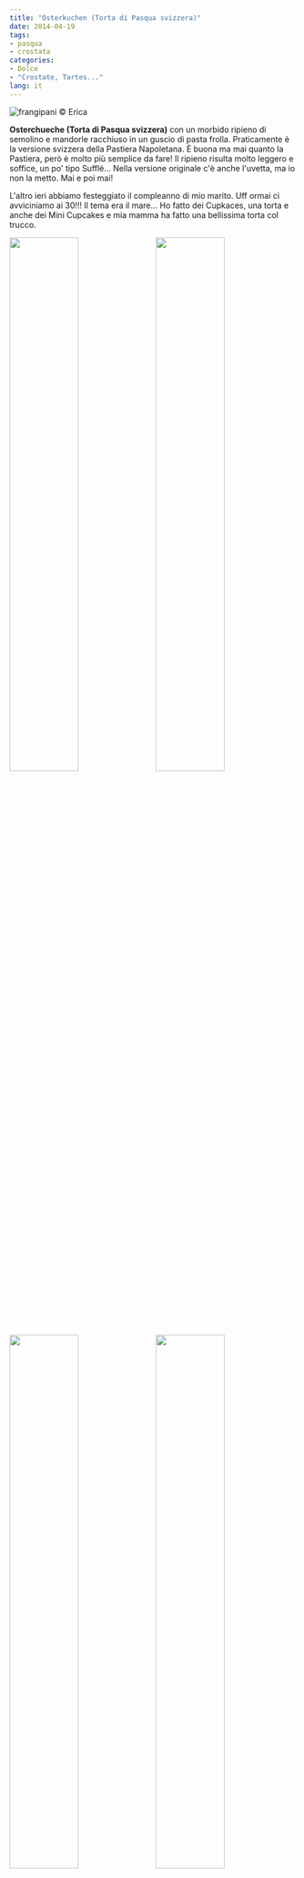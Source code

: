 ```yaml
---
title: "Osterkuchen (Torta di Pasqua svizzera)"
date: 2014-04-19
tags:
- pasqua
- crostata
categories:
- Dolce
- "Crostate, Tartes..."
lang: it
---
```

![](header.jpeg "frangipani © Erica")

**Osterchueche (Torta di Pasqua svizzera)** con un morbido ripieno di semolino e mandorle racchiuso in un guscio di pasta frolla. Praticamente è la versione svizzera della Pastiera Napoletana. È buona ma mai quanto la Pastiera, però è molto più semplice da fare! Il ripieno risulta molto leggero e soffice, un po' tipo Sufflé... Nella versione originale c'è anche l'uvetta, ma io non la metto. Mai e poi mai!

L'altro ieri abbiamo festeggiato il compleanno di mio marito. Uff ormai ci avviciniamo ai 30!!! Il tema era il mare... Ho fatto dei Cupkaces, una torta e anche dei Mini Cupcakes e mia mamma ha fatto una bellissima torta col trucco.
<p>
  <div style="width: 100%; margin-bottom: 0">
    <img style="float: left; width: 49%; margin-right: 1%" src="ccadri.jpg" alt="" title="frangipani © Erica" />
    <img style="float: left; width: 49%; margin-left: 1%" src="miniccadri.jpg" alt="" title="frangipani © Erica" />
    <div style="clear: both"></div>
  </div>
</p>

<p>
  <div style="width: 100%; margin-bottom: 0">
    <img style="float: left; width: 49%; margin-right: 1%" src="tavolaadri.jpg" alt="" title="frangipani © Erica" />
    <img style="float: left; width: 49%; margin-left: 1%" src="tortaadri.jpg" alt="" title="frangipani © Erica" />
    <div style="clear: both"></div>
  </div>
</p>

<div id="wrapper" style="text-align: center">
  <div id="yourdiv" style="display: inline-block;">
    <div class="ingredients" itemscope itemtype="http://schema.org/Recipe">
      <span itemprop="name" style="display:none;">Osterkuchen (Torta di Pasqua svizzera)</span>
      <span itemprop="recipeCategory" style="display:none;">Dolce</span>
      <img itemprop="image" style="display:none;" class="ignore-gallery-item" src="header.jpeg"/>
      <span itemprop="author" style="display:none;">Erica Raiano</span>
      <span itemprop="description" style="display:none;">Osterchueche (Torta di Pasqua svizzera) con un morbido ripieno di semolino e mandorle racchiuso in un guscio di pasta frolla.</span>
      <div class="ingredients-title">Ingredienti</div>
      <table>
        <tbody>
          <tr>
            <td colspan="2"><b>Pasta frolla</b></td>
          </tr>
          <tr itemprop="recipeIngredient"> 
            <td>200gr</td>
            <td>farina</td>
          </tr>
          <tr itemprop="recipeIngredient"> 
            <td>3 cucchiai</td>
            <td>zucchero</td>
          </tr>
          <tr itemprop="recipeIngredient"> 
            <td>100gr</td>
            <td>burro o margarina</td>
          </tr>
          <tr itemprop="recipeIngredient"> 
            <td>qb</td>
            <td>scorza d'arancia e di limone</td>
          </tr>
          <tr itemprop="recipeIngredient"> 
            <td>1</td>
            <td>uovo</td>
          </tr>
          <tr itemprop="recipeIngredient"> 
            <td>1 pizzico</td>
            <td>sale</td>
          </tr>
          <tr style="height: 15px;"></tr>
          <tr>          
            <td colspan="2"><b>Farcia</b></td>
          </tr>
          <tr itemprop="recipeIngredient"> 
            <td>4 dl</td>
            <td>latte</td>
          </tr>
          <tr itemprop="recipeIngredient">      
            <td>1 pizzico</td>
            <td>sale</td>
          </tr>
          <tr itemprop="recipeIngredient"> 
            <td>4 cucchiai</td>
            <td>semolino</td>
          </tr>
          <tr itemprop="recipeIngredient"> 
            <td>1 limone</td>
            <td>scorza e succo</td>
          </tr>
          <tr itemprop="recipeIngredient"> 
            <td>50gr</td>
            <td>burro o margarina</td>
          </tr>
          <tr itemprop="recipeIngredient"> 
            <td>3 cucchiai</td>
            <td>zucchero</td>
          </tr>
          <tr itemprop="recipeIngredient"> 
            <td>3 cucchiai</td>
            <td>mandorle macinate</td>
          </tr>
          <tr itemprop="recipeIngredient"> 
            <td>3 cucchiai</td>
            <td>uvetta (facoltativa)</td>
          </tr>
          <tr itemprop="recipeIngredient"> 
            <td>3</td>
            <td>uova</td>
          </tr>
          <tr itemprop="recipeIngredient"> 
            <td>qb</td>
            <td>marmellata</td>        
          </tr>
        </tbody>
      </table>
      <br></br>
      <i class="pull-right" style="font-size: 80%;" itemprop="recipeYield">per una teglia da 26cm</i>
    </div>
  </div>
</div>


<h3>
  <font color="grey">
    <i class="fa-solid fa-gears"></i>
  </font> Preparazione
</h3>

Iniziate preparando la pasta frolla. Prendete tutti gli ingredienti per la pasta frolla e impastate il tutto velocemente finché avrete un'impasto omogeneo. Avvolgete la pasta frolla con la pellicola trasparente e mettetela il frigo per mezz'oretta.
<br />
Nel frattempo preparate il ripieno. Prendete un pentolino e fate sobbollire il latte con un pizzico di sale e poi aggiungete il semolino e fate cucinare a temperatura bassa per ca. 10min mescolando spesso. Mentre cucina il latte con il semolino separate i tuorli d'uovo dagli albumi e montate a neve gli albumi con un pizzico di sale. Quando si è addensato bene il semolino, togliete dai fuochi e aggiungete la scorza ed il succo di limone, il burro, lo zucchero, l'uvetta e le mandorle macinate e fate raffreddare un po'. Poi aggiungete i tuorli d'uovo e per finire gli albumi montati a neve mescolando dall'alto verso il basso.

Stendete la pasta frolla e mettetela in una teglia rotondo da massimo 26cm, bucherellate il fondo e copritelo con poca marmellata. Potete fare anche delle mini tortine, vengono anche molto carine, poi versateci il ripieno di semolino.
<p>
  <div style="width: 100%; margin-bottom: 0">
    <img style="float: left; width: 49%; margin-right: 1%" src="frolla.jpeg" alt="" title="frangipani © Erica" />
    <img style="float: left; width: 49%; margin-left: 1%" src="teglia.jpeg" alt="" title="frangipani © Erica" />
    <div style="clear: both"></div>
  </div>
</p>

Infornatela a 200°C statico per ca. 35min. Se fate delle mini tortine, allora il tempo di cottura sarà di 20min circa. Fate raffreddare la torta direttamente nella teglia in modo che il ripieno si rassodi bene. La torta viene servita semplicemente con una bella spolverata di zucchero a velo.
<p>
  <div style="width: 100%; margin-bottom: 0">
    <img style="float: left; width: 49%; margin-right: 1%" src="risultato1.jpeg" alt="" title="frangipani © Erica" />
    <img style="float: left; width: 49%; margin-left: 1%" src="risultato2.jpeg" alt="" title="frangipani © Erica" />
    <div style="clear: both"></div>
  </div>
</p>

<p>
  <div style="width: 100%; margin-bottom: 0">
    <img style="float: left; width: 49%; margin-right: 1%" src="risultato3.jpeg" alt="" title="frangipani © Erica" />
    <img style="float: left; width: 49%; margin-left: 1%" src="risultato4.jpeg" alt="" title="frangipani © Erica" />
    <div style="clear: both"></div>
  </div>
</p>

<p>
  <div style="width: 100%; margin-bottom: 0">
    <img style="float: left; width: 49%; margin-right: 1%" src="risultato5.jpeg" alt="" title="frangipani © Erica" />
    <img style="float: left; width: 49%; margin-left: 1%" src="risultato6.jpeg" alt="" title="frangipani © Erica" />
    <div style="clear: both"></div>
  </div>
</p>

<p>
  <div style="width: 100%; margin-bottom: 0">
    <img style="float: left; width: 49%; margin-right: 1%" src="risultato7.jpeg" alt="" title="frangipani © Erica" />
    <img style="float: left; width: 49%; margin-left: 1%" src="risultato8.jpeg" alt="" title="frangipani © Erica" />
    <div style="clear: both"></div>
  </div>
</p>

<p>
  <div style="width: 100%; margin-bottom: 0">
    <img style="float: left; width: 49%; margin-right: 1%" src="risultato9.jpeg" alt="" title="frangipani © Erica" />
    <img style="float: left; width: 49%; margin-left: 1%" src="risultato10.jpeg" alt="" title="frangipani © Erica" />
    <div style="clear: both"></div>
  </div>
</p>

<h4>Buon appetito
  <font color="red">
    <i class="fa-regular fa-face-smile"></i>
  </font>
</h4>
